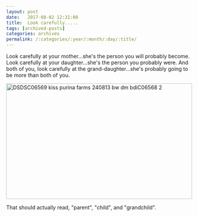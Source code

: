 ```yaml
---
layout: post
date:	2017-08-02 12:31:00
title:  Look carefully.....
tags: [archived-posts]
categories: archives
permalink: /:categories/:year/:month/:day/:title/
---
```

Look carefully at your mother...she's the person you will probably become. 
Look carefully at your daughter...she's the person you probably were. 
And both of you, look carefully at the grand-daughter...she's probably going to be more than both of you.

<a data-flickr-embed="true" href="https://www.flickr.com/photos/86494503@N00/9592445131/in/photolist-NimstL-UhB1mL-UhAZR7-UhB16f-RNg2ES-UdrLz7-MBSp22-MBSs3H-QZtyAV-USW48f-jMNFCg-f72yfU-fz4Bhc-kE6b1g-fBB5gM-fBB3Rc-fBDMK2-V4STbX-RftSqf-qeHUdq-CAn3Sn-VyNsw4-A1xEqP-zHXzxj-ok7Mhn-ok6cb2-fJCARx-QpLsXH-JFYTgb-AMxe2X-TCLa8b-UMV8Ph-UJQAZY-qbjCCp-p96t1K-PwXWG9-UcjqMU-HBEFnL-AuhdDo-zYR7eR-ic8fnL-M8HZjE-UWGVKD-Rj7HJp-gswYct-BpV44a-USEubv-ULmJfp-ULmJVn-eGyfB4" title="DSDSC06569 kiss  purina farms 240813 bw dm bdiC06568 2"><img src="https://farm4.staticflickr.com/3665/9592445131_2f2c8eff14.jpg" width="500" height="311" alt="DSDSC06569 kiss  purina farms 240813 bw dm bdiC06568 2"> </a>


That should actually read, "parent", "child", and "grandchild".
